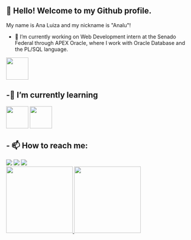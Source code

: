 
## 👋 Hello! Welcome to my Github profile.
 My name is Ana Luiza and my nickname is "Analu"!
 

- 🔭 I’m currently working on Web Development intern at the Senado Federal through APEX Oracle, where I work with Oracle Database and the PL/SQL language. 
<img loading="lazy" src="https://cdn.jsdelivr.net/gh/devicons/devicon@latest/icons/oracle/oracle-original.svg" width="60" height="60"/> 

## -🌱 I’m currently learning
<img loading="lazy" src="https://cdn.jsdelivr.net/gh/devicons/devicon@latest/icons/python/python-original.svg" width="60" height="60" /> <img loading="lazy" src="https://cdn.jsdelivr.net/gh/devicons/devicon@latest/icons/javascript/javascript-original.svg" width="60" height="60" />

## - 📫 How to reach me:
<div>
<a href="https://instagram.com/analudutraa" target="_blank"><img loading="lazy" src="https://img.shields.io/badge/-Instagram-%23E4405F?style=for-the-badge&logo=instagram&logoColor=white" target="_blank"></a>
<a href = "mailto:contato@anadutra114@gmail.com"><img loading="lazy" src="https://img.shields.io/badge/Gmail-D14836?style=for-the-badge&logo=gmail&logoColor=white" target="_blank"></a>
<a href="https://www.linkedin.com/in/ana-luiza-dutra-da-silva-5660b7205" target="_blank"><img loading="lazy" src="https://img.shields.io/badge/-LinkedIn-%230077B5?style=for-the-badge&logo=linkedin&logoColor=white" target="_blank"></a>    
</div>
<div>
 
<a href="github.com/Anaalu7">
<img loading="lazy" height="180em" src="https://github-readme-stats.vercel.app/api/top-langs/?username=seu-usuário-aqui&layout=compact&langs_count=7&theme=dracula"/>
<img loading="lazy" height="180em" src="https://github-readme-stats.vercel.app/api?username=seu-usuário-aqui&show_icons=true&theme=dracula&include_all_commits=true&count_private=true"/>
</div>

